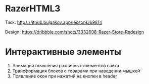 # RazerHTML3

Task: https://ithub.bulgakov.app/lessons/69814

Design: https://dribbble.com/shots/3332608-Razer-Store-Redesign

# Интерактивные элементы

1) Анимация появления различных элементов сайта
2) Трансформация блоков с товарами при наведении мышкой
3) Появление окон при нажатий на кнопки в header